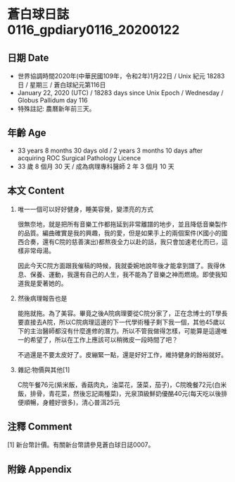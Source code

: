 [_metadata_:encoding]: - "utf-8"
[_metadata_:fileformat]: - "markdown"
[_metadata_:MIME_type]: - "text/plain"
[_metadata_:markdown_version]: - "commonmark version 0.29"
[_metadata_:markdown_spec]: - "https://spec.commonmark.org/0.29/"

# 蒼白球日誌0116_gpdiary0116_20200122 #

## 日期 Date ##

* 世界協調時間2020年(中華民國109年，令和2年)1月22日 / Unix 紀元 18283 日 / 星期三 / 蒼白球紀元第116日
* January 22, 2020 (UTC) / 18283 days since Unix Epoch / Wednesday / Globus Pallidum day 116
* 特殊註記: 農曆新年前三天。

## 年齡 Age ##

* 33 years 8 months 30 days old / 2 years 3 months 10 days after acquiring ROC Surgical Pathology Licence
* 33 歲 8 個月 30 天 / 成為病理專科醫師 2 年 3 個月 10 天

## 本文 Content ##

1. 唯一一個可以好好健身，睡美容覺，變漂亮的方式

    很無奈地，就是把所有音樂工作都拖延到非常離譜的地步，並且降低音樂製作的品質。編曲確實是我的興趣，我的愛，但是如果手上的兩個案件(K國小的國西合奏，還有C院的慈善演出)都熬夜全力以赴的話，我只會加速老化而已，這樣非常母湯。

    因此今天C院方面跟我催稿的時候，我就委婉地說年後才能拿到譜了。我得休息、保養、運動，我還有自己的人生，我不能為了音樂之神而燃燒。即使我知道我是愛著她的。

2. 然後病理報告也是

    能拖就拖。為了美容。畢竟之後A院病理要從C院分家了，正在念博士的T學長要直接去A院，所以C院病理這邊的下一代學術種子剩下我一個，其他45歲以下的主治醫師都沒有什麼進修的潛力。所以不管我做得怎樣，可能算是這邊唯一的希望了，所以在工作上應該可以稍微皮一段時間了吧？

    不過還是不要太皮好了。皮繃緊一點，還是好好工作，維持健身的餘裕就好。

3. 雜記:物價與其他[1]

    C院午餐76元(紫米飯，香菇肉丸，油菜花，菠菜，茄子)，C院晚餐72元(白米飯，排骨，青花菜，然後忘記兩種菜)，光泉頂級鮮奶優酪40元(每天吃以後排便順暢，身體好很多)，清心普洱25元

## 注釋 Comment ##

[1] 新台幣計價。有關新台幣請參見蒼白球日誌0007。

## 附錄 Appendix ##
